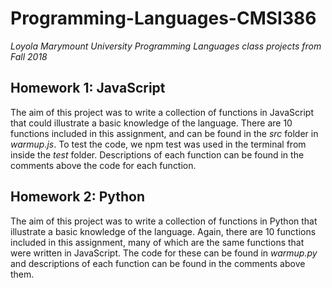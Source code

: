 # Programming-Languages-CMSI386
*Loyola Marymount University Programming Languages class projects from Fall 2018*

## Homework 1: JavaScript
The aim of this project was to write a collection of functions in JavaScript that could illustrate a basic knowledge of the language. There are 10 functions included in this assignment, and can be found in the *src* folder in *warmup.js*. To test the code, we npm test was used in the terminal from inside the *test* folder. Descriptions of each function can be found in the comments above the code for each function.

## Homework 2: Python
The aim of this project was to write a collection of functions in Python that illustrate a basic knowledge of the language. Again, there are 10 functions included in this assignment, many of which are the same functions that were written in JavaScript. The code for these can be found in *warmup.py* and descriptions of each function can be found in the comments above them.
